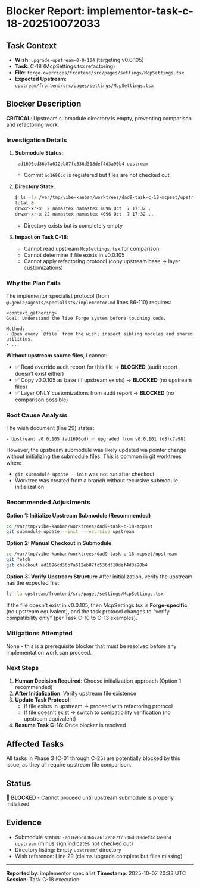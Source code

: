 # Blocker Report: implementor-task-c-18-202510072033

## Task Context
- **Wish**: `upgrade-upstream-0-0-104` (targeting v0.0.105)
- **Task**: C-18 (McpSettings.tsx refactoring)
- **File**: `forge-overrides/frontend/src/pages/settings/McpSettings.tsx`
- **Expected Upstream**: `upstream/frontend/src/pages/settings/McpSettings.tsx`

## Blocker Description

**CRITICAL**: Upstream submodule directory is empty, preventing comparison and refactoring work.

### Investigation Details

1. **Submodule Status**:
   ```
   -ad1696cd36b7a612eb87fc536d318def4d3a90b4 upstream
   ```
   - Commit `ad1696cd` is registered but files are not checked out

2. **Directory State**:
   ```bash
   $ ls -la /var/tmp/vibe-kanban/worktrees/dad9-task-c-18-mcpset/upstream/
   total 8
   drwxr-xr-x  2 namastex namastex 4096 Oct  7 17:32 .
   drwxr-xr-x 22 namastex namastex 4096 Oct  7 17:32 ..
   ```
   - Directory exists but is completely empty

3. **Impact on Task C-18**:
   - Cannot read upstream `McpSettings.tsx` for comparison
   - Cannot determine if file exists in v0.0.105
   - Cannot apply refactoring protocol (copy upstream base → layer customizations)

### Why the Plan Fails

The implementor specialist protocol (from `@.genie/agents/specialists/implementor.md` lines 86-110) requires:

```
<context_gathering>
Goal: Understand the live Forge system before touching code.

Method:
- Open every `@file` from the wish; inspect sibling modules and shared utilities.
- ...
```

**Without upstream source files**, I cannot:
- ✅ Read override audit report for this file → **BLOCKED** (audit report doesn't exist either)
- ✅ Copy v0.0.105 as base (if upstream exists) → **BLOCKED** (no upstream files)
- ✅ Layer ONLY customizations from audit report → **BLOCKED** (no comparison possible)

### Root Cause Analysis

The wish document (line 29) states:
```
- Upstream: v0.0.105 (ad1696cd) ✅ upgraded from v0.0.101 (d8fc7a98)
```

However, the upstream submodule was likely updated via pointer change without initializing the submodule files. This is common in git worktrees when:
- `git submodule update --init` was not run after checkout
- Worktree was created from a branch without recursive submodule initialization

### Recommended Adjustments

**Option 1: Initialize Upstream Submodule (Recommended)**
```bash
cd /var/tmp/vibe-kanban/worktrees/dad9-task-c-18-mcpset
git submodule update --init --recursive upstream
```

**Option 2: Manual Checkout in Submodule**
```bash
cd /var/tmp/vibe-kanban/worktrees/dad9-task-c-18-mcpset/upstream
git fetch
git checkout ad1696cd36b7a612eb87fc536d318def4d3a90b4
```

**Option 3: Verify Upstream Structure**
After initialization, verify the upstream has the expected file:
```bash
ls -la upstream/frontend/src/pages/settings/McpSettings.tsx
```

If the file doesn't exist in v0.0.105, then McpSettings.tsx is **Forge-specific** (no upstream equivalent), and the task protocol changes to "verify compatibility only" (per Task C-10 to C-13 examples).

### Mitigations Attempted

None - this is a prerequisite blocker that must be resolved before any implementation work can proceed.

### Next Steps

1. **Human Decision Required**: Choose initialization approach (Option 1 recommended)
2. **After Initialization**: Verify upstream file existence
3. **Update Task Protocol**:
   - If file exists in upstream → proceed with refactoring protocol
   - If file doesn't exist → switch to compatibility verification (no upstream equivalent)
4. **Resume Task C-18**: Once blocker is resolved

## Affected Tasks

All tasks in Phase 3 (C-01 through C-25) are potentially blocked by this issue, as they all require upstream file comparison.

## Status

🔴 **BLOCKED** - Cannot proceed until upstream submodule is properly initialized

## Evidence

- Submodule status: `-ad1696cd36b7a612eb87fc536d318def4d3a90b4 upstream` (minus sign indicates not checked out)
- Directory listing: Empty `upstream/` directory
- Wish reference: Line 29 (claims upgrade complete but files missing)

---

**Reported by**: implementor specialist
**Timestamp**: 2025-10-07 20:33 UTC
**Session**: Task C-18 execution
